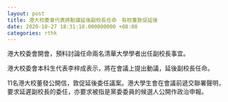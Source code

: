 ```yaml
---
layout: post
title: 港大校委會代表將動議延後副校長任命　有校董敦促延後
date: 2020-10-27 18:31:18.000000000 +08:00
categories: rthk
---
```


港大校委會開會，預料討論任命兩名清華大學學者出任副校長事宜。

港大校委會本科生代表李梓成表示，將在會議上提出動議，延後副校長任命。

11名港大校董發公開信，敦促延後委任議案。港大學生會在會議前遞交聯署聲明，要求延遲副校長的委任，亦要求被指是黨委委員的候選人公開作政治申報。
